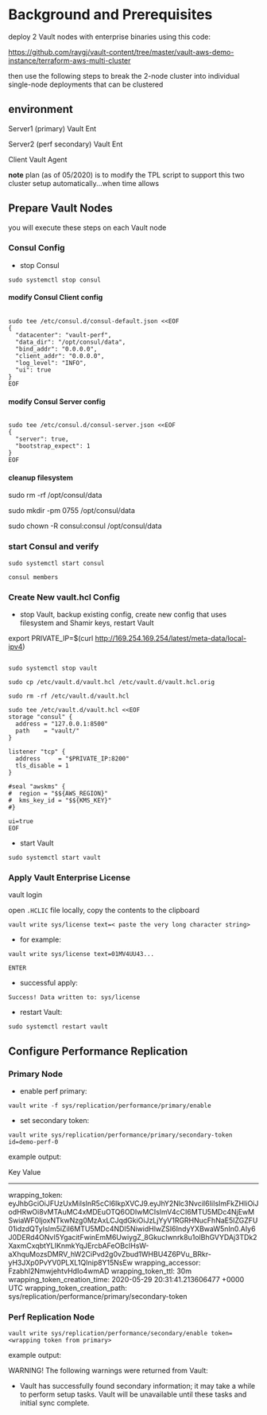 # Background and Prerequisites

deploy 2 Vault nodes with enterprise binaries using this code:

https://github.com/raygj/vault-content/tree/master/vault-aws-demo-instance/terraform-aws-multi-cluster

then use the following steps to break the 2-node cluster into individual single-node deployments that can be clustered

## environment

Server1 (primary)
  Vault Ent

Server2 (perf secondary)
  Vault Ent

Client
  Vault Agent

**note** plan (as of 05/2020) is to modify the TPL script to support this two cluster setup automatically...when time allows

## Prepare Vault Nodes

you will execute these steps on each Vault node

### Consul Config

- stop Consul

`sudo systemctl stop consul`

#### modify Consul Client config

```

sudo tee /etc/consul.d/consul-default.json <<EOF
{
  "datacenter": "vault-perf",
  "data_dir": "/opt/consul/data",
  "bind_addr": "0.0.0.0",
  "client_addr": "0.0.0.0",
  "log_level": "INFO",
  "ui": true
}
EOF

```

#### modify Consul Server config

```

sudo tee /etc/consul.d/consul-server.json <<EOF
{
  "server": true,
  "bootstrap_expect": 1
}
EOF

```

#### cleanup filesystem

sudo rm -rf /opt/consul/data

sudo mkdir -pm 0755 /opt/consul/data

sudo chown -R consul:consul /opt/consul/data

### start Consul and verify

`sudo systemctl start consul`

`consul members`

### Create New vault.hcl Config

- stop Vault, backup existing config, create new config that uses filesystem and Shamir keys, restart Vault

export PRIVATE_IP=$(curl http://169.254.169.254/latest/meta-data/local-ipv4)

```

sudo systemctl stop vault

sudo cp /etc/vault.d/vault.hcl /etc/vault.d/vault.hcl.orig

sudo rm -rf /etc/vault.d/vault.hcl

sudo tee /etc/vault.d/vault.hcl <<EOF
storage "consul" {
  address = "127.0.0.1:8500"
  path    = "vault/"
}

listener "tcp" {
  address     = "$PRIVATE_IP:8200"
  tls_disable = 1
}

#seal "awskms" {
#  region = "$${AWS_REGION}"
#  kms_key_id = "$${KMS_KEY}"
#}

ui=true
EOF

```

- start Vault

`sudo systemctl start vault`

### Apply Vault Enterprise License

vault login <root token>

open `.HCLIC` file locally, copy the contents to the clipboard

`vault write sys/license text=< paste the very long character string>`

- for example:

`vault write sys/license text=01MV4UU43...`

`ENTER`

- successful apply:

`Success! Data written to: sys/license`

- restart Vault:

`sudo systemctl restart vault`

## Configure Performance Replication

### Primary Node

- enable perf primary:

`vault write -f sys/replication/performance/primary/enable`

- set secondary token:

`vault write sys/replication/performance/primary/secondary-token id=demo-perf-0`

example output:

Key                              Value
---                              -----
wrapping_token:                  eyJhbGciOiJFUzUxMiIsInR5cCI6IkpXVCJ9.eyJhY2Nlc3NvciI6IiIsImFkZHIiOiJodHRwOi8vMTAuMC4xMDEuOTQ6ODIwMCIsImV4cCI6MTU5MDc4NjEwMSwiaWF0IjoxNTkwNzg0MzAxLCJqdGkiOiJzLjYyV1RGRHNucFhNaE5IZGZFU01idzdQTyIsIm5iZiI6MTU5MDc4NDI5NiwidHlwZSI6IndyYXBwaW5nIn0.AIy6J0DERd4ONvI5YgacitFwinEmM6UwiygZ_8GkucIwnrk8u1olBhGVYDAj3TDk2XaxmCxqbtYLIKnmkYqJErcbAFeOBcIHsW-aXhquMozsDMRV_hW2CiPvd2g0vZbud1WHBU4Z6PVu_BRkr-yH3JXp0PvYV0PLXL1QInip8Y15NsEw
wrapping_accessor:               FzabhI2NmwjehtvHdIo4wmAD
wrapping_token_ttl:              30m
wrapping_token_creation_time:    2020-05-29 20:31:41.213606477 +0000 UTC
wrapping_token_creation_path:    sys/replication/performance/primary/secondary-token

### Perf Replication Node

`vault write sys/replication/performance/secondary/enable token=<wrapping token from primary>`

example output:

WARNING! The following warnings were returned from Vault:

  * Vault has successfully found secondary information; it may take a while to
  perform setup tasks. Vault will be unavailable until these tasks and initial
  sync complete.
